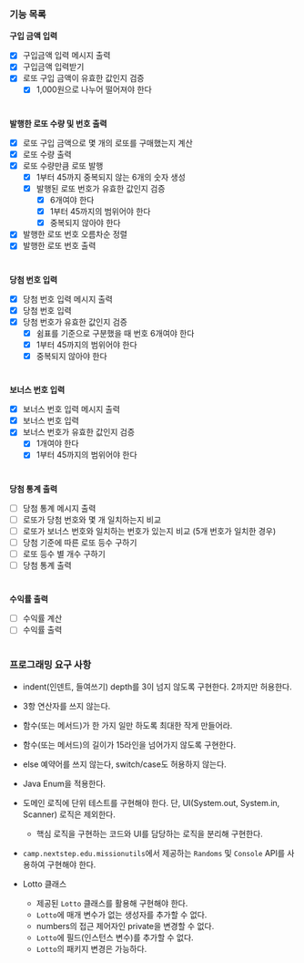 ### 기능 목록 
**구입 금액 입력**
- [x] 구입금액 입력 메시지 출력
- [x] 구입금액 입력받기
- [x] 로또 구입 금액이 유효한 값인지 검증
  - [x] 1,000원으로 나누어 떨어져야 한다  
  #
**발행한 로또 수량 및 번호 출력**
- [x] 로또 구입 금액으로 몇 개의 로또를 구매했는지 계산
- [x] 로또 수량 출력
- [x] 로또 수량만큼 로또 발행
  - [x] 1부터 45까지 중복되지 않는 6개의 숫자 생성
  - [x] 발행된 로또 번호가 유효한 값인지 검증
    - [x] 6개여야 한다
    - [x] 1부터 45까지의 범위어야 한다
    - [x] 중복되지 않아야 한다
- [x] 발행한 로또 번호 오름차순 정렬
- [x] 발행한 로또 번호 출력
  #
**당첨 번호 입력**
- [x] 당첨 번호 입력 메시지 출력
- [x] 당첨 번호 입력
- [x] 당첨 번호가 유효한 값인지 검증
  - [x] 쉼표를 기준으로 구분했을 때 번호 6개여야 한다
  - [x] 1부터 45까지의 범위어야 한다
  - [x] 중복되지 않아야 한다  
    #
**보너스 번호 입력**
- [x] 보너스 번호 입력 메시지 출력
- [x] 보너스 번호 입력
- [x] 보너스 번호가 유효한 값인지 검증
  - [x] 1개여야 한다
  - [x] 1부터 45까지의 범위어야 한다
  #
 **당첨 통계 출력**
- [ ] 당첨 통계 메시지 출력
- [ ] 로또가 당첨 번호와 몇 개 일치하는지 비교
- [ ] 로또가 보너스 번호와 일치하는 번호가 있는지 비교 (5개 번호가 일치한 경우)
- [ ] 당첨 기준에 따른 로또 등수 구하기
- [ ] 로또 등수 별 개수 구하기
- [ ] 당첨 통계 출력
  #
**수익률 출력**  
- [ ] 수익률 계산
- [ ] 수익률 출력
#
### 프로그래밍 요구 사항
- indent(인덴트, 들여쓰기) depth를 3이 넘지 않도록 구현한다. 2까지만 허용한다.
- 3항 연산자를 쓰지 않는다.
- 함수(또는 메서드)가 한 가지 일만 하도록 최대한 작게 만들어라.
- 함수(또는 메서드)의 길이가 15라인을 넘어가지 않도록 구현한다.
- else 예약어를 쓰지 않는다, switch/case도 허용하지 않는다.
- Java Enum을 적용한다.
- 도메인 로직에 단위 테스트를 구현해야 한다. 단, UI(System.out, System.in, Scanner) 로직은 제외한다.
  - 핵심 로직을 구현하는 코드와 UI를 담당하는 로직을 분리해 구현한다.
- `camp.nextstep.edu.missionutils`에서 제공하는 `Randoms` 및 `Console` API를 사용하여 구현해야 한다.

- Lotto 클래스
  - 제공된 `Lotto` 클래스를 활용해 구현해야 한다.
  - `Lotto`에 매개 변수가 없는 생성자를 추가할 수 없다.
  - numbers의 접근 제어자인 private을 변경할 수 없다.
  - `Lotto`에 필드(인스턴스 변수)를 추가할 수 없다.
  - `Lotto`의 패키지 변경은 가능하다.

